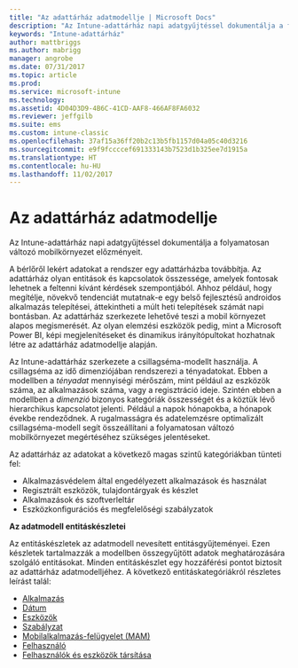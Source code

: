 ```yaml
---
title: "Az adattárház adatmodellje | Microsoft Docs"
description: "Az Intune-adattárház napi adatgyűjtéssel dokumentálja a folyamatosan változó mobilkörnyezet előzményeit."
keywords: "Intune-adattárház"
author: mattbriggs
ms.author: mabrigg
manager: angrobe
ms.date: 07/31/2017
ms.topic: article
ms.prod: 
ms.service: microsoft-intune
ms.technology: 
ms.assetid: 4D04D3D9-4B6C-41CD-AAF8-466AF8FA6032
ms.reviewer: jeffgilb
ms.suite: ems
ms.custom: intune-classic
ms.openlocfilehash: 37af15a36ff20b2c13b5fb1157d04a05c40d3216
ms.sourcegitcommit: e9f9fccccef691333143b7523d1b325ee7d1915a
ms.translationtype: HT
ms.contentlocale: hu-HU
ms.lasthandoff: 11/02/2017
---
```

# <a name="data-warehouse-data-model"></a>Az adattárház adatmodellje

Az Intune-adattárház napi adatgyűjtéssel dokumentálja a folyamatosan változó mobilkörnyezet előzményeit.

A bérlőről lekért adatokat a rendszer egy adattárházba továbbítja. Az adattárház olyan entitások és kapcsolatok összessége, amelyek fontosak lehetnek a feltenni kívánt kérdések szempontjából. Ahhoz például, hogy megítélje, növekvő tendenciát mutatnak-e egy belső fejlesztésű androidos alkalmazás telepítései, áttekintheti a múlt heti telepítések számát napi bontásban. Az adattárház szerkezete lehetővé teszi a mobil környezet alapos megismerését. Az olyan elemzési eszközök pedig, mint a Microsoft Power BI, képi megjelenítéseket és dinamikus irányítópultokat hozhatnak létre az adattárház adatmodellje alapján.

Az Intune-adattárház szerkezete a csillagséma-modellt használja. A csillagséma az idő dimenziójában rendszerezi a tényadatokat. Ebben a modellben a *tényadat* mennyiségi mérőszám, mint például az eszközök száma, az alkalmazások száma, vagy a regisztráció ideje. Szintén ebben a modellben a *dimenzió* bizonyos kategóriák összességét és a köztük lévő hierarchikus kapcsolatot jelenti. Például a napok hónapokba, a hónapok évekbe rendeződnek. A rugalmasságra és adatelemzésre optimalizált csillagséma-modell segít összeállítani a folyamatosan változó mobilkörnyezet megértéséhez szükséges jelentéseket.

Az adattárház az adatokat a következő magas szintű kategóriákban tünteti fel:
  -  Alkalmazásvédelem által engedélyezett alkalmazások és használat
  -  Regisztrált eszközök, tulajdontárgyak és készlet
  -  Alkalmazások és szoftverleltár
  -  Eszközkonfigurációs és megfelelőségi szabályzatok

**Az adatmodell entitáskészletei**

Az entitáskészletek az adatmodell nevesített entitásgyűjteményei. Ezen készletek tartalmazzák a modellben összegyűjtött adatok meghatározására szolgáló entitásokat. Minden entitáskészlet egy hozzáférési pontot biztosít az adattárház adatmodelljéhez. A következő entitáskategóriákról részletes leírást talál:

  -  [Alkalmazás](reports-ref-application.md)
  -  [Dátum](reports-ref-date.md)
  -  [Eszközök](reports-ref-devices.md)
  -  [Szabályzat](reports-ref-policy.md)
  -  [Mobilalkalmazás-felügyelet (MAM)](reports-ref-mobile-app-management.md)
  -  [Felhasználó](reports-ref-user.md)
  -  [Felhasználók és eszközök társítása](reports-ref-user-device.md)